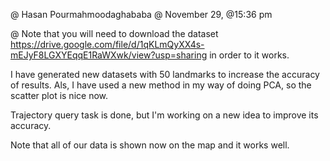 @ Hasan Pourmahmoodaghababa
@ November 29, @15:36 pm

@ Note that you will need to download the dataset 
https://drive.google.com/file/d/1qKLmQyXX4s-mEJyF8LGXYEqqE1RaWXwk/view?usp=sharing 
in order to it works.

I have generated new datasets with 50 landmarks to increase the accuracy of results. Als, I have used a new method in my way of doing PCA, so the scatter plot is nice now. 

Trajectory query task is done, but I'm working on a new idea to improve its accuracy. 

Note that all of our data is shown now on the map and it works well. 
